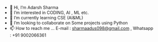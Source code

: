 - 👋 Hi, I’m Adarsh Sharma
- 👀 I’m interested in CODING, AI , ML etc.
- 🌱 I’m currently learning CSE (AI&ML)
- 💞️ I’m looking to collaborate on Some projects using Python
- 📫 How to reach me ... E-mail : sharmaadus098@gmail.com , Whatsapp : +91 9002066361

<!---
Adarsh Sharma/Adarsh-709 is a ✨ special ✨ repository because its `README.md` (this file) appears on your GitHub profile.
You can click the Preview link to take a look at your changes.
--->
